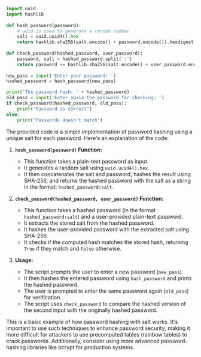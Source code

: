 
```python
import uuid
import hashlib
 
def hash_password(password):
    # uuid is used to generate a random number
    salt = uuid.uuid4().hex
    return hashlib.sha256(salt.encode() + password.encode()).hexdigest() + ':' + salt
    
def check_password(hashed_password, user_password):
    password, salt = hashed_password.split(':')
    return password == hashlib.sha256(salt.encode() + user_password.encode()).hexdigest()
 
new_pass = input('Enter your password: ')
hashed_password = hash_password(new_pass)

print('The password hash: ' + hashed_password)
old_pass = input('Enter again the password for checking: ')
if check_password(hashed_password, old_pass):
    print("Password is correct")
else:
    print("Passwords doesn't match")
```
The provided code is a simple implementation of password hashing using a unique salt for each password. Here's an explanation of the code:

1. **`hash_password(password)` Function:**
   - This function takes a plain-text password as input.
   - It generates a random salt using `uuid.uuid4().hex`.
   - It then concatenates the salt and password, hashes the result using SHA-256, and returns the hashed password with the salt as a string in the format: `hashed_password:salt`.

2. **`check_password(hashed_password, user_password)` Function:**
   - This function takes a hashed password (in the format `hashed_password:salt`) and a user-provided plain-text password.
   - It extracts the stored salt from the hashed password.
   - It hashes the user-provided password with the extracted salt using SHA-256.
   - It checks if the computed hash matches the stored hash, returning `True` if they match and `False` otherwise.

3. **Usage:**
   - The script prompts the user to enter a new password (`new_pass`).
   - It then hashes the entered password using `hash_password` and prints the hashed password.
   - The user is prompted to enter the same password again (`old_pass`) for verification.
   - The script uses `check_password` to compare the hashed version of the second input with the originally hashed password.

This is a basic example of how password hashing with salt works. It's important to use such techniques to enhance password security, making it more difficult for attackers to use precomputed tables (rainbow tables) to crack passwords. Additionally, consider using more advanced password-hashing libraries like bcrypt for production systems.
